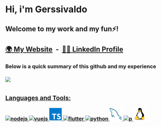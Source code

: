 <h1>Hi, i'm Gerssivaldo
<h2>Welcome to my work and my fun⚡! <h2/>


**[🌍 My Website](https://gerssivaldosantos.github.io/)&nbsp; - &nbsp;[🧑‍💼 LinkedIn Profile](https://www.linkedin.com/in/gerssivaldo-santos-a75921130/)**





<h3>Below is a quick summary of this github and my experience <h3/>
 <div>
  <a href="https://github.com/gerssivaldosantos">
  <img height="180em" src="https://github-readme-stats.vercel.app/api?username=gerssivaldosantos&show_icons=true&theme=dracula&include_all_commits=true&count_private=true"/>


  
  ##
 
<div> 


 
</div>

<h3 align="left">Languages and Tools:</h3>
<p align="left">  </a> <a href="https://nodejs.org/" target="_blank"> <img src="https://cdn.iconscout.com/icon/free/png-256/node-js-1174925.png" alt="nodejs" width="40" height="40"/> </a> <a href="https://vuejs.org/" target="_blank"> <img src="https://vuejs.org/images/logo.png" alt="vuejs" width="40" height="40"/> </a> <a href="https://www.typescriptlang.org/" target="_blank"> <img src="https://raw.githubusercontent.com/devicons/devicon/master/icons/typescript/typescript-original.svg" alt="typescript" width="40" height="40"/> </a>  <a href="https://flutter.dev/" target="_blank"> <img src="https://i.pinimg.com/originals/6d/b1/59/6db159df526b6f5584902ebc21daca88.png" alt="flutter" width="40" height="40"/> </a> <a href="https://www.python.org/" target="_blank"> <img src="https://cdn.iconscout.com/icon/free/png-256/python-3521655-2945099.png" alt="python" width="40" height="40"/> </a> <a href="https://www.mysql.com/" target="_blank"> <img src="https://github.com/devicons/devicon/blob/master/icons/mysql/mysql-original.svg" alt="typescript" width="40" height="40"/> </a> <a href="https://www.postgresql.org/" target="_blank"> <img src="https://ms-ossdata.gallerycdn.vsassets.io/extensions/ms-ossdata/vscode-postgresql/0.3.0/1586995425912/Microsoft.VisualStudio.Services.Icons.Default" alt="p" width="40" height="40"/> </a> <a href="https://www.linux.org/" target="_blank"> <img src="https://raw.githubusercontent.com/devicons/devicon/master/icons/linux/linux-original.svg" alt="linux" width="40" height="40"/> </a> </p>



